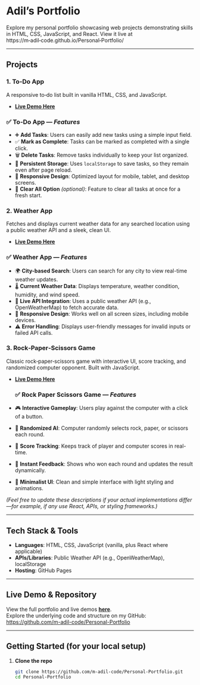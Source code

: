 #  Adil’s Portfolio

Explore my personal portfolio showcasing web projects demonstrating skills in HTML, CSS, JavaScript, and React. View it live at https://m‑adil‑code.github.io/Personal‑Portfolio/

---

##  Projects

### **1. To‑Do App**
A responsive to‑do list built in vanilla HTML, CSS, and JavaScript.  

- **[Live Demo Here](https://github.com/M-Adil-code/To-Do-List-App)**
 ### ✅ To-Do App — *Features*

- ➕ **Add Tasks**: Users can easily add new tasks using a simple input field.
- ✅ **Mark as Complete**: Tasks can be marked as completed with a single click.
- 🗑️ **Delete Tasks**: Remove tasks individually to keep your list organized.
- 💾 **Persistent Storage**: Uses `localStorage` to save tasks, so they remain even after page reload.
- 📱 **Responsive Design**: Optimized layout for mobile, tablet, and desktop screens.
- 🧹 **Clear All Option** *(optional)*: Feature to clear all tasks at once for a fresh start.


### **2. Weather App**
Fetches and displays current weather data for any searched location using a public weather API and a sleek, clean UI.
- **[Live Demo Here](https://m-adil-code.github.io/Weather-App/)**
 ### ✅ Weather App — *Features*

- 🌍 **City-based Search**: Users can search for any city to view real-time weather updates.
- 🌡️ **Current Weather Data**: Displays temperature, weather condition, humidity, and wind speed.
- 🔄 **Live API Integration**: Uses a public weather API (e.g., OpenWeatherMap) to fetch accurate data.
- 📱 **Responsive Design**: Works well on all screen sizes, including mobile devices.
- ⚠️ **Error Handling**: Displays user-friendly messages for invalid inputs or failed API calls.




### **3. Rock‑Paper‑Scissors Game**
Classic rock‑paper‑scissors game with interactive UI, score tracking, and randomized computer opponent. Built with JavaScript.
- **[Live Demo Here](https://m-adil-code.github.io/Rock-Paper-Game/)**
  ### ✅ Rock Paper Scissors Game — *Features*

- 🎮 **Interactive Gameplay**: Users play against the computer with a click of a button.
- 🧠 **Randomized AI**: Computer randomly selects rock, paper, or scissors each round.
- 🧾 **Score Tracking**: Keeps track of player and computer scores in real-time.
- 🔁 **Instant Feedback**: Shows who won each round and updates the result dynamically.
- 💅 **Minimalist UI**: Clean and simple interface with light styling and animations.


*(Feel free to update these descriptions if your actual implementations differ—for example, if any use React, APIs, or styling frameworks.)*

---

##  Tech Stack & Tools

- **Languages**: HTML, CSS, JavaScript (vanilla, plus React where applicable)  
- **APIs/Libraries**: Public Weather API (e.g., OpenWeatherMap), localStorage  
- **Hosting**: GitHub Pages

---

##  Live Demo & Repository

View the full portfolio and live demos **[here](https://m‑adil‑code.github.io/Personal‑Portfolio/)**.  
Explore the underlying code and structure on my GitHub: https://github.com/m-adil-code/Personal-Portfolio

---

##  Getting Started (for your local setup)

1. **Clone the repo**  
   ```bash
   git clone https://github.com/m-adil-code/Personal-Portfolio.git
   cd Personal-Portfolio

